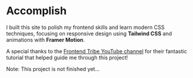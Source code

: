 # Accomplish

I built this site to polish my frontend skills and learn modern CSS techniques, focusing on responsive design using **Tailwind CSS** and animations with **Framer Motion**.

A special thanks to the [Frontend Tribe YouTube channel](https://www.youtube.com/@frontend-tribe) for their fantastic tutorial that helped guide me through this project!

Note: This project is not finished yet...
